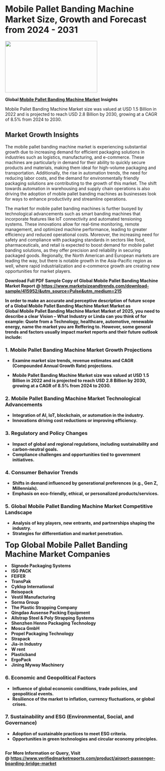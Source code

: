 <H1>Mobile Pallet Banding Machine Market Size, Growth and Forecast from 2024 - 2031</H1><img class="aligncenter size-medium wp-image-584254" src="https://thirdeyenews.in/wp-content/uploads/2024/09/Global-Market-Research-300x168.jpeg" alt="" width="300" height="168" /><p><strong>Global&nbsp;<a href="https://www.marketsizeandtrends.com/download-sample/415952/&amp;utm_source=Pulse&amp;utm_medium=215">Mobile Pallet Banding Machine Market</a> Insights</strong></p><p>Mobile Pallet Banding Machine Market size was valued at USD 1.5 Billion in 2022 and is projected to reach USD 2.8 Billion by 2030, growing at a CAGR of 8.5% from 2024 to 2030.</p><p><h2>Market Growth Insights</h2> <p>The mobile pallet banding machine market is experiencing substantial growth due to increasing demand for efficient packaging solutions in industries such as logistics, manufacturing, and e-commerce. These machines are particularly in demand for their ability to quickly secure products and materials, making them ideal for high-volume packaging and transportation. Additionally, the rise in automation trends, the need for reducing labor costs, and the demand for environmentally friendly packaging solutions are contributing to the growth of this market. The shift towards automation in warehousing and supply chain operations is also driving the adoption of mobile pallet banding machines as businesses look for ways to enhance productivity and streamline operations.</p> <p><strong></strong></p> <p>The market for mobile pallet banding machines is further buoyed by technological advancements such as smart banding machines that incorporate features like IoT connectivity and automated tensioning systems. These innovations allow for real-time monitoring, remote management, and optimized machine performance, leading to greater efficiency and reduced operational costs. Moreover, the increasing need for safety and compliance with packaging standards in sectors like food, pharmaceuticals, and retail is expected to boost demand for mobile pallet banding solutions, as they offer precision and reliability in securing packaged goods. Regionally, the North American and European markets are leading the way, but there is notable growth in the Asia-Pacific region as well, where rapid industrialization and e-commerce growth are creating new opportunities for market players.</p> <p><strong></p><p><span class=""><strong>Download Full PDF Sample Copy of Global Mobile Pallet Banding Machine Market Report</strong> @ <a href="https://www.marketsizeandtrends.com/download-sample/415952/&amp;utm_source=Pulse&amp;utm_medium=215" target="_blank">https://www.marketsizeandtrends.com/download-sample/415952/&amp;utm_source=Pulse&amp;utm_medium=215</a></span></p><p>In order to make an accurate and perceptive description of future scope of a Global&nbsp;Mobile Pallet Banding Machine Market Market as Global&nbsp;Mobile Pallet Banding Machine Market Market of 2025, you need to describe a clear Vision &ndash; What Industry or Linda can you think of for example: Quote from a Technology, healthcare, automotive, renewable energy, name the market you are Reffering to. However, some general trends and factors usually impact market reports and their future outlook include:</p><h3>1.&nbsp;<strong>Mobile Pallet Banding Machine Market Growth Projections</strong></h3><ul><li>Examine market size trends, revenue estimates and CAGR (Compounded Annual Growth Rate) projections.</li><li><p>Mobile Pallet Banding Machine Market size was valued at USD 1.5 Billion in 2022 and is projected to reach USD 2.8 Billion by 2030, growing at a CAGR of 8.5% from 2024 to 2030.</p></li></ul><h3>2.&nbsp;<strong>Mobile Pallet Banding Machine Market Technological Advancements</strong></h3><ul><li>Integration of AI, IoT, blockchain, or automation in the industry.</li><li>Innovations driving cost reductions or improving efficiency.</li></ul><h3>3.&nbsp;<strong>Regulatory and Policy Changes</strong></h3><ul><li>Impact of global and regional regulations, including sustainability and carbon-neutral goals.</li><li>Compliance challenges and opportunities tied to government initiatives.</li></ul><h3>4.&nbsp;<strong>Consumer Behavior Trends</strong></h3><ul><li>Shifts in demand influenced by generational preferences (e.g., Gen Z, Millennials).</li><li>Emphasis on eco-friendly, ethical, or personalized products/services.</li></ul><h3>5.&nbsp;<strong>Global Mobile Pallet Banding Machine Market Competitive Landscape</strong></h3><ul><li>Analysis of key players, new entrants, and partnerships shaping the industry.</li><li>Strategies for differentiation and market penetration.</li></ul><p data-pm-slice="1 1 []"><span style="color: inherit; font-family: inherit; font-size: 25px;">Top Global Mobile Pallet Banding Machine Market Companies</span></p><div class="" data-test-id=""><p><li>Signode Packaging Systems</li><li> ISG PACK</li><li> FEIFER</li><li> TransPak</li><li> Cyklop International</li><li> Reisopack</li><li> Vestil Manufacturing</li><li> Sorma Group</li><li> The Plastic Strapping Company</li><li> Qingdao Ausense Packing Equipment</li><li> Allstrap Steel & Poly Strapping Systems</li><li> Shenzhen Henno Packaging Technology</li><li> Mosca GmbH</li><li> Propel Packaging Technology</li><li> Strapack</li><li> Jia-in Industry</li><li> W rent</li><li> Plasticband</li><li> ErgoPack</li><li> Jining Myway Machinery</li></p></div><h3>6.&nbsp;<strong>Economic and Geopolitical Factors</strong></h3><ul><li>Influence of global economic conditions, trade policies, and geopolitical events.</li><li>Resilience of the market to inflation, currency fluctuations, or global crises.</li></ul><h3>7.&nbsp;<strong>Sustainability and ESG (Environmental, Social, and Governance)</strong></h3><ul><li>Adoption of sustainable practices to meet ESG criteria.</li><li>Opportunities in green technologies and circular economy principles.</li></ul><h2><strong style="font-size: 14px;">For More Information or Query, Visit @&nbsp;</strong><a style="background-color: #ffffff; font-size: 14px;" href="https://www.marketsizeandtrends.com/report/mobile-pallet-banding-machine-market/" target="_blank">https://www.verifiedmarketreports.com/product/airport-passenger-boarding-bridge-market</a></h2>
